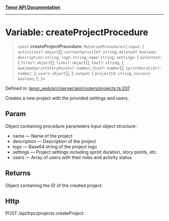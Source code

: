 [**Tenor API Documentation**](../../README.md)

***

# Variable: createProjectProcedure

> `const` **createProjectProcedure**: `MutationProcedure`\<\{ `input`: \{ `activities?`: `object`[]; `currentSprintId?`: `string`; `deleted?`: `boolean`; `description`: `string`; `logo`: `string`; `name`: `string`; `settings`: \{ `aiContext`: \{ `files?`: `object`[]; `links?`: `object`[]; `text?`: `string`; \}; `maximumSprintStoryPoints?`: `number`; `Size?`: `number`[]; `sprintDuration?`: `number`; \}; `users`: `object`[]; \}; `output`: \{ `projectId`: `string`; `success`: `boolean`; \}; \}\>

Defined in: [tenor\_web/src/server/api/routers/projects.ts:207](https://github.com/Apantli/Tenor/blob/551fcec623199ab0ac9668d926e7d67c9012d18e/tenor_web/src/server/api/routers/projects.ts#L207)

Creates a new project with the provided settings and users.

## Param

Object containing procedure parameters
Input object structure:
- name — Name of the project
- description — Description of the project
- logo — Base64 string of the project logo
- settings — Project settings including sprint duration, story points, etc.
- users — Array of users with their roles and activity status

## Returns

Object containing the ID of the created project.

## Http

POST /api/trpc/projects.createProject
